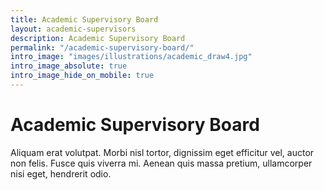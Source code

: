 ```yaml
---
title: Academic Supervisory Board
layout: academic-supervisors
description: Academic Supervisory Board
permalink: "/academic-supervisory-board/"
intro_image: "images/illustrations/academic_draw4.jpg"
intro_image_absolute: true
intro_image_hide_on_mobile: true
---
```


# Academic Supervisory Board

Aliquam erat volutpat. Morbi nisl tortor, dignissim eget efficitur vel, auctor non felis. Fusce quis viverra mi. Aenean quis massa pretium, ullamcorper nisi eget, hendrerit odio.
